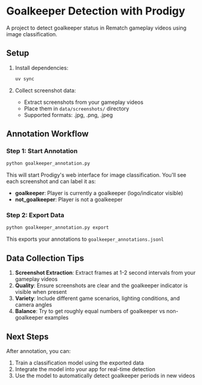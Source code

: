 # Goalkeeper Detection with Prodigy

A project to detect goalkeeper status in Rematch gameplay videos using image classification.

## Setup

1. Install dependencies:
   ```bash
   uv sync
   ```

2. Collect screenshot data:
   - Extract screenshots from your gameplay videos
   - Place them in `data/screenshots/` directory
   - Supported formats: .jpg, .png, .jpeg

## Annotation Workflow

### Step 1: Start Annotation
```bash
python goalkeeper_annotation.py
```

This will start Prodigy's web interface for image classification. You'll see each screenshot and can label it as:
- **goalkeeper**: Player is currently a goalkeeper (logo/indicator visible)
- **not_goalkeeper**: Player is not a goalkeeper

### Step 2: Export Data
```bash
python goalkeeper_annotation.py export
```

This exports your annotations to `goalkeeper_annotations.jsonl`

## Data Collection Tips

1. **Screenshot Extraction**: Extract frames at 1-2 second intervals from your gameplay videos
2. **Quality**: Ensure screenshots are clear and the goalkeeper indicator is visible when present
3. **Variety**: Include different game scenarios, lighting conditions, and camera angles
4. **Balance**: Try to get roughly equal numbers of goalkeeper vs non-goalkeeper examples

## Next Steps

After annotation, you can:
1. Train a classification model using the exported data
2. Integrate the model into your app for real-time detection
3. Use the model to automatically detect goalkeeper periods in new videos
